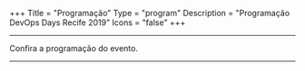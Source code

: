 +++
Title = "Programação"
Type = "program"
Description = "Programação DevOps Days Recife 2019"
Icons = "false"
+++

<div class = "row">
  <div class = "col">
    <hr />
    Confira a programação do evento</a>.
    <hr />
  </div>
</div>
